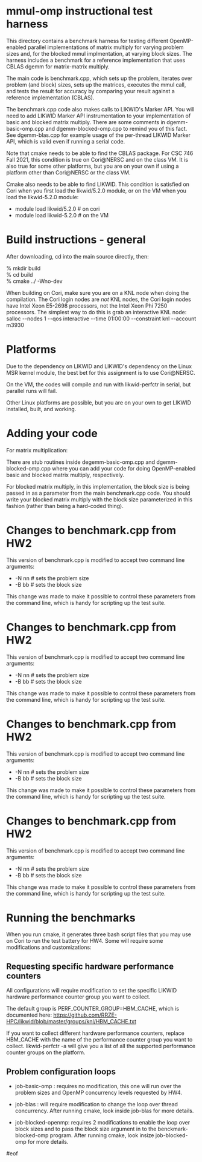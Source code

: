 # mmul-omp instructional test harness

This directory contains a benchmark harness for testing different OpenMP-enabled parallel
implementations of matrix multiply for varying problem sizes and, for the blocked mmul 
implmentation, at varying block sizes. The harness includes a benchmark for a reference
implementation that uses CBLAS dgemm for matrix-matrix multiply. 

The main code is benchmark.cpp, which sets up the problem, iterates over problem
(and block) sizes, sets up the matrices, executes the mmul call, and tests the
result for accuracy by comparing your result against a reference implementation (CBLAS).

The benchmark.cpp code also makes calls to LIKWID's Marker API. You will need to add
LIKWID Marker API instrumentation to your implementation of basic and blocked matrix
multiply. There are some comments in dgemm-basic-omp.cpp and dgemm-blocked-omp.cpp
to remind you of this fact. See dgemm-blas.cpp for example usage of the per-thread
LIKWID Marker API, which is valid even if running a serial code.

Note that cmake needs to be able to find the CBLAS package. For CSC 746 Fall 2021,
this condition is true on Cori@NERSC and on the class VM. It is also true for some
other platforms, but you are on your own if using a platform other than Cori@NERSC
or the class VM.

Cmake also needs to be able to find LIKWID. This condition is satisfied on Cori when
you first load the likwid/5.2.0 module, or on the VM when you load the likwid-5.2.0
module:  
* module load likwid/5.2.0   # on cori  
* module load likwid-5.2.0   # on the VM


# Build instructions - general

After downloading, cd into the main source directly, then:

% mkdir build  
% cd build  
% cmake ../  -Wno-dev

When building on Cori, make sure you are on a KNL node when doing the compilation. The
Cori login nodes are *not* KNL nodes, the Cori login nodes have Intel Xeon E5-2698
processors, not the Intel Xeon Phi 7250 processors.  The simplest way to do this is
grab an interactive KNL node:
salloc --nodes 1 --qos interactive --time 01:00:00 --constraint knl --account m3930

# Platforms

Due to the dependency on LIKWID and LIKWID's dependency on the Linux MSR kernel
module, the best bet for this assignment is to use Cori@NERSC.

On the VM, the codes will compile and run with likwid-perfctr in serial, but parallel
runs will fail.

Other Linux platforms are possible, but you are on your own to get LIKWID installed,
built, and working.

# Adding your code

For matrix multiplication:

There are stub routines inside degemm-basic-omp.cpp and dgemm-blocked-omp.cpp where you can
add your code for doing OpenMP-enabled basic and blocked matrix multiply, respectively.

For blocked matrix multiply, in this implementation, the block size is being passed in as
a parameter from the main benchmark.cpp code. You should write your blocked matrix multiply
with the block size parameterized in this fashion (rather than being a hard-coded thing). 

# Changes to benchmark.cpp from HW2

This version of benchmark.cpp is modified to accept two command line arguments:

* -N nn   # sets the problem size  
* -B bb   # sets the block size

This change was made to make it possible to control these parameters from the command
line, which is handy for scripting up the test suite.

# Changes to benchmark.cpp from HW2

This version of benchmark.cpp is modified to accept two command line arguments:

* -N nn   # sets the problem size  
* -B bb   # sets the block size

This change was made to make it possible to control these parameters from the command
line, which is handy for scripting up the test suite.

# Changes to benchmark.cpp from HW2

This version of benchmark.cpp is modified to accept two command line arguments:

* -N nn   # sets the problem size  
* -B bb   # sets the block size

This change was made to make it possible to control these parameters from the command
line, which is handy for scripting up the test suite.

# Changes to benchmark.cpp from HW2

This version of benchmark.cpp is modified to accept two command line arguments:

* -N nn   # sets the problem size  
* -B bb   # sets the block size

This change was made to make it possible to control these parameters from the command
line, which is handy for scripting up the test suite.

# Running the benchmarks

When you run cmake, it generates three bash script files that you may use on Cori to
run the test battery for HW4. Some will require some modifications and customizations:

## Requesting specific  hardware performance counters

All configurations will require modification to set the specific LIKWID hardware performance
counter group you want to collect. 

The default group is PERF_COUNTER_GROUP=HBM_CACHE, which
is documented here: https://github.com/RRZE-HPC/likwid/blob/master/groups/knl/HBM_CACHE.txt

If you want to collect different hardware performance counters, replace HBM_CACHE with the
name of the performance counter group you want to collect. likwid-perfctr -a will give
you a list of all the supported performance counter groups on the platform.

##  Problem configuration loops

* job-basic-omp : requires no modification, this one will run over the problem sizes and
OpenMP concurrency levels requested by HW4.

* job-blas : will require modification to change the loop over thread concurrency. After
running cmake, look inside job-blas for more details.

* job-blocked-openmp: requires 2 modifications to enable the loop over block sizes and
to pass the block size argument in to the benckmark-blocked-omp program. After running
cmake, look insize job-blocked-omp for more details.

#eof
